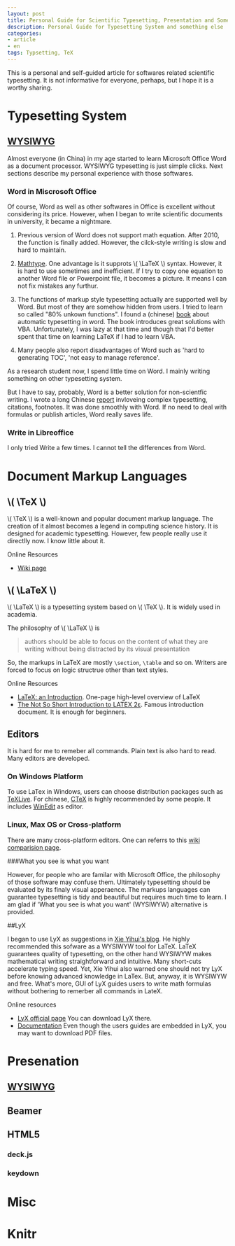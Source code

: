 ```yaml
---
layout: post
title: Personal Guide for Scientific Typesetting, Presentation and Something Else
description: Personal Guide for Typesetting System and something else
categories: 
- article
- en
tags: Typsetting, TeX
---
```


This is a personal and self-guided article for softwares related scientific typesetting. It is not informative for everyone, perhaps, but I hope it is a worthy sharing.

#  Typesetting System #

## [WYSIWYG](http://en.wikipedia.org/wiki/WYSIWYG)
Almost everyone (in China) in my age started to learn Microsoft Office Word as a document processor. WYSIWYG typesetting is just simple clicks.  Next sections describe my personal experience with those softwares.

### Word in Miscrosoft Office

Of course, Word as well as other softwares in Office is excellent without considering its price. However, when I began to write scientific documents in university, it became a nightmare. 

1. Previous version of Word does not support math equation. After 2010, the function is finally added. However, the cilck-style writing is slow and hard to maintain.

2. [Mathtype](http://www.dessci.com/en/products/MathType/). One advantage is it supprots \\( \LaTeX \\) syntax. However, it is hard to use sometimes and inefficient. If I try to copy one equation to another Word file or Powerpoint file, it becomes a picture. It means I can not fix mistakes any furthur.

3. The functions of markup style typesetting actually are supported well by Word. But most of they are somehow hidden from users. I tried to learn so called "80% unkown functions". I found a (chinese) [book](http://book.douban.com/subject/1193565/) about automatic typesetting in word. The book introduces great solutions with VBA. Unfortunately, I was lazy at that time and though that I'd better spent that time on learning LaTeX if I had to learn VBA. 

4. Many people also report disadvantages of Word such as 'hard to generating TOC', 'not easy to manage reference'.

As a research student now, I spend little time on Word. I mainly writing something on other typesetting system.

But I have to say, probably, Word is a better solution for non-scientfic writing. I wrote a long Chinese [report](https://docs.google.com/file/d/0B-p98azZDmMrc083T3ZJMnlGeU0/edit) invloveing complex typesetting, citations, footnotes. It was done smoothly with Word. If no need to deal with formulas or publish articles, Word really saves life.

### Write in Libreoffice
I only tried Write a few times. I cannot tell the differences from Word.

# Document Markup Languages
 
## \\( \TeX \\)

\\( \TeX \\) is a well-known and popular document markup language. The creation  of it almost becomes a legend in computing science history. It is designed for academic typesetting. However, few people really use it directlly now. I know little about it.

Online Resources

* [Wiki page](http://en.wikipedia.org/wiki/TeX "Wiki page")
 
## \\( \LaTeX \\)
\\( \LaTeX \\) is a typesetting system based on \\( \TeX \\). It is widely used in academia.

The philosophy of \\( \LaTeX \\) is  

> authors should be able to focus on the content of what they are writing without being distracted by its visual presentation

So, the markups in LaTeX are mostly `\section`, `\table` and so on. Writers are forced to focus on logic structrue other than text styles.

Online Resources

* [LaTeX: an Introduction](http://www.techscribe.co.uk/ta/latex-introduction.pdf). One-page high-level overview of LaTeX
* [The Not So Short Introduction to LATEX 2ε](http://tobi.oetiker.ch/lshort/lshort.pdf). Famous introduction document. It is enough for beginners.

## Editors
It is hard for me to remeber all commands. Plain text is also hard to read. Many editors are developed.

### On Windows Platform
To use LaTex in Windows, users can choose distribution packages such as [TeXLive](http://www.tug.org/texlive/). For chinese, [CTeX](http://www.ctex.org/HomePage) is highly recommended by some people. It includes [WinEdit](http://www.winedt.com/) as editor.

### Linux, Max OS or Cross-platform
There are many cross-platform editors. One can referrs to this [wiki comparision page](http://en.wikipedia.org/wiki/Comparison_of_TeX_editors).


###What you see is what you want

However, for people who are familar with Microsoft Office, the philosophy of those software may confuse them. Ultimately typesetting should be evaluated by its finaly visual apperaence. The markups languages can guarantee typesetting is tidy and beautiful but requires much time to learn. I am glad if 'What you see is what you want' (WYSIWYW) alternative is provided.

##LyX


I began to use LyX as suggestions in [Xie Yihui's blog](http://yihui.name). He highly recommended this sofware as a WYSIWYW tool for LaTeX. LaTeX guarantees quality of typesetting, on the other hand WYSIWYW makes mathematical writing straightforward and intuitive. Many short-cuts accelerate typing speed. Yet, Xie Yihui also warned one should not try LyX before knowing advanced knowledge in LaTex. But, anyway, it is WYSIWYW and free. What's more, GUI of LyX guides users to write math formulas without bothering to remerber all commands in LateX.

Online resources

* [LyX official page](http://www.lyx.org/) You can download LyX there.
* [Documentation](http://wiki.lyx.org/LyX/Documentation) Even though the users guides are embedded in LyX, you may want to download PDF files.

# Presenation
## [WYSIWYG](http://en.wikipedia.org/wiki/WYSIWYG)
## Beamer
## HTML5
### deck.js
### keydown

# Misc
# Knitr

 